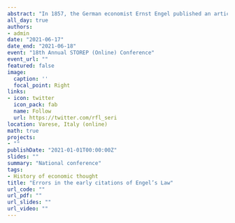 ```yaml
---
abstract: "In 1857, the German economist Ernst Engel published an article, under the title 'Die vorherrschenden Gewerbszweige in den Gerichtsämtern mit Beziehung auf die Productions- und Consumtionsverhältnisse des Königreichs Sachsen', in the journal 'Zeitschrift des Statistischen Bureaus des Königlich Sächsischen Ministeriums des Innern'.  This article was at the origin of the so-called Engel’s Law.  Engel republished his findings in several other forms: one time in French in 'Bulletin de l'institut international de statistique' in 1887, as a book in German in 1895, again in German in <i>Bulletin de l'institut international de statistique</i> in 1895. Despite the difficulty in accessing a copy of the original article, several authors cited it. In this paper, we identify some recurring errors in these citations of the 1857 paper and we try to reconstruct their origin."
all_day: true
authors:
- admin
date: "2021-06-17"
date_end: "2021-06-18"
event: "18th Annual STOREP (Online) Conference"
event_url: ""
featured: false
image:
  caption: ''
  focal_point: Right
links:
- icon: twitter
  icon_pack: fab
  name: Follow
  url: https://twitter.com/rfl_seri
location: Varese, Italy (online)
math: true
projects:
- ""
publishDate: "2021-01-01T00:00:00Z"
slides: ""
summary: "National conference"
tags:
- History of economic thought
title: "Errors in the early citations of Engel’s Law"
url_code: ""
url_pdf: ""
url_slides: ""
url_video: ""
---
```

